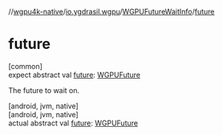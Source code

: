 //[wgpu4k-native](../../../index.md)/[io.ygdrasil.wgpu](../index.md)/[WGPUFutureWaitInfo](index.md)/[future](future.md)

# future

[common]\
expect abstract val [future](future.md): [WGPUFuture](../-w-g-p-u-future/index.md)

The future to wait on.

[android, jvm, native]\
[android, jvm, native]\
actual abstract val [future](future.md): [WGPUFuture](../-w-g-p-u-future/index.md)